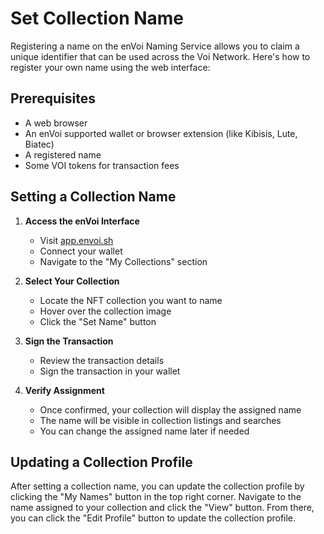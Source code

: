 # Set Collection Name

Registering a name on the enVoi Naming Service allows you to claim a unique identifier that can be used across the Voi Network. Here's how to register your own name using the web interface:

## Prerequisites

- A web browser
- An enVoi supported wallet or browser extension (like Kibisis, Lute, Biatec)
- A registered name
- Some VOI tokens for transaction fees

## Setting a Collection Name

1. **Access the enVoi Interface**

   - Visit [app.envoi.sh](https://app.envoi.sh/)
   - Connect your wallet
   - Navigate to the "My Collections" section

2. **Select Your Collection**

   - Locate the NFT collection you want to name
   - Hover over the collection image
   - Click the "Set Name" button

3. **Sign the Transaction**

   - Review the transaction details
   - Sign the transaction in your wallet

4. **Verify Assignment**
   - Once confirmed, your collection will display the assigned name
   - The name will be visible in collection listings and searches
   - You can change the assigned name later if needed

## Updating a Collection Profile

After setting a collection name, you can update the collection profile by clicking the "My Names" button in the top right corner. Navigate to the name assigned to your collection and click the "View" button. From there, you can click the "Edit Profile" button to update the collection profile.
